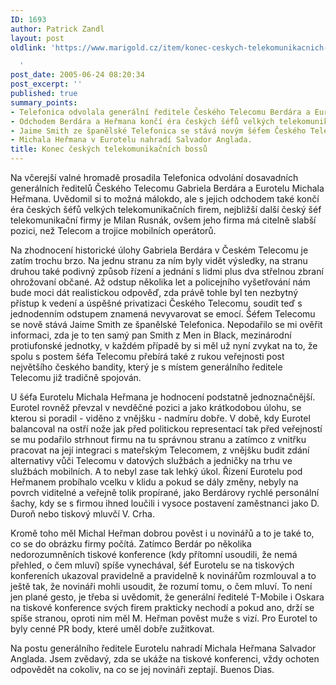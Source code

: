 ```yaml
---
ID: 1693
author: Patrick Zandl
layout: post
oldlink: 'https://www.marigold.cz/item/konec-ceskych-telekomunikacnich-bossu

  '
post_date: 2005-06-24 08:20:34
post_excerpt: ''
published: true
summary_points:
- Telefonica odvolala generální ředitele Českého Telecomu Berdára a Eurotelu Heřmana.
- Odchodem Berdára a Heřmana končí éra českých šéfů velkých telekomunikačních firem.
- Jaime Smith ze španělské Telefonica se stává novým šéfem Českého Telecomu.
- Michala Heřmana v Eurotelu nahradí Salvador Anglada.
title: Konec českých telekomunikačních bossů
---
```


<p>Na včerejší valné hromadě prosadila Telefonica odvolání dosavadních generálních ředitelů Českého Telecomu Gabriela Berdára a Eurotelu Michala Heřmana. Uvědomil si to možná málokdo, ale s jejich odchodem také končí éra českých šéfů velkých telekomunikačních firem, nejbližší další český šéf telekomunikační firmy je Milan Rusnák, ovšem jeho firma má citelně slabší pozici, než Telecom a trojice mobilních operátorů.</p>

<p>Na zhodnocení historické úlohy Gabriela Berdára v Českém Telecomu je zatím trochu brzo. Na jednu stranu za ním byly vidět výsledky, na stranu druhou také podivný způsob řízení a jednání s lidmi plus dva střelnou zbraní ohrožovaní občané. Až odstup několika let a policejního vyšetřování nám bude moci dát realistickou odpověď, zda právě tohle byl ten nezbytný přístup k vedení a úspěšné privatizaci Českého Telecomu, soudit teď s jednodenním odstupem znamená nevyvarovat se emocí. Šéfem Telecomu se nově stává Jaime Smith ze španělské Telefonica. Nepodařilo se mi ověřit informaci, zda je to ten samý pan Smith z Men in Black, mezinárodní protiufonské jednotky, v každém případě by si měl už nyní zvykat na to, že spolu s postem šéfa Telecomu přebírá také z rukou veřejnosti post největšího českého bandity, který je s místem generálního ředitele Telecomu již tradičně spojován. </p>

<p>U šéfa Eurotelu Michala Heřmana je hodnocení podstatně jednoznačnější. Eurotel rovněž převzal v nevděčné pozici a jako krátkodobou úlohu, se kterou si poradil - viděno z vnějšku - nadmíru dobře. V době, kdy Eurotel balancoval na ostří nože jak před politickou representací tak před veřejností se mu podařilo strhnout firmu na tu správnou stranu a zatímco z vnitřku pracovat na její integraci s mateřským Telecomem, z vnějšku budit zdání alternativy vůči Telecomu  v datových službách a jedničky na trhu ve službách mobilních. A to nebyl zase tak lehký úkol. Řízení Eurotelu pod Heřmanem probíhalo vcelku v klidu a pokud se dály změny, nebyly na povrch viditelné a veřejně tolik propírané, jako Berdárovy rychlé personální šachy, kdy se s firmou ihned loučili i vysoce postavení zaměstnanci jako D. Duroň nebo tiskový mluvčí V. Crha. </p>

<p>Kromě toho měl Michal Heřman dobrou pověst i u novinářů a to je také to, co se do obrázku firmy počítá. Zatímco Berdár po několika nedorozumněních tiskové konference (kdy přítomní usoudili, že nemá přehled, o čem mluví) spíše vynechával, šéf Eurotelu se na tiskových konfereních ukazoval pravidelně a pravidelně k novinářům rozmlouval a to ještě tak, že novináři mohli usoudit, že rozumí tomu, o čem mluví. To není jen plané gesto, je třeba si uvědomit, že generální ředitelé T-Mobile i Oskara na tiskové konference svých firem prakticky nechodí a pokud ano, drží se spíše stranou, oproti nim měl M. Heřman pověst muže s vizí. Pro Eurotel to byly cenné PR body, které uměl dobře zužitkovat.  </p>

<p>Na postu generálního ředitele Eurotelu nahradí Michala Heřmana Salvador Anglada. Jsem zvědavý, zda se ukáže na tiskové konferenci, vždy ochoten odpovědět na cokoliv, na co se jej novináři zeptají. Buenos Dias.
</p>